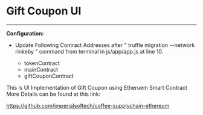 # Gift Coupon UI
---
**Configuration:**

- Update Following Contract Addresses after " truffle migration --network rinkeby " command from terminal in js/app/app.js at line 10. 

	- tokenContract
	- mainContract
	- giftCouponContract


This is UI Implementation of Gift Coupon using Etheruem Smart Contract
More Details can be found at this link: 

https://github.com/imperialsoftech/coffee-supplychain-ethereum

